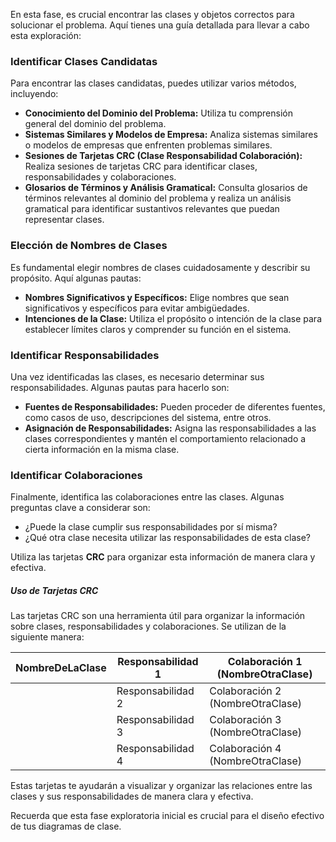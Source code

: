

En esta fase, es crucial encontrar las clases y objetos correctos para solucionar el problema. Aquí tienes una guía detallada para llevar a cabo esta exploración:

### Identificar Clases Candidatas

Para encontrar las clases candidatas, puedes utilizar varios métodos, incluyendo:

- **Conocimiento del Dominio del Problema:** Utiliza tu comprensión general del dominio del problema.
- **Sistemas Similares y Modelos de Empresa:** Analiza sistemas similares o modelos de empresas que enfrenten problemas similares.
- **Sesiones de Tarjetas CRC (Clase Responsabilidad Colaboración):** Realiza sesiones de tarjetas CRC para identificar clases, responsabilidades y colaboraciones.
- **Glosarios de Términos y Análisis Gramatical:** Consulta glosarios de términos relevantes al dominio del problema y realiza un análisis gramatical para identificar sustantivos relevantes que puedan representar clases.

### Elección de Nombres de Clases

Es fundamental elegir nombres de clases cuidadosamente y describir su propósito. Aquí algunas pautas:

- **Nombres Significativos y Específicos:** Elige nombres que sean significativos y específicos para evitar ambigüedades.
- **Intenciones de la Clase:** Utiliza el propósito o intención de la clase para establecer límites claros y comprender su función en el sistema.

### Identificar Responsabilidades

Una vez identificadas las clases, es necesario determinar sus responsabilidades. Algunas pautas para hacerlo son:

- **Fuentes de Responsabilidades:** Pueden proceder de diferentes fuentes, como casos de uso, descripciones del sistema, entre otros.
- **Asignación de Responsabilidades:** Asigna las responsabilidades a las clases correspondientes y mantén el comportamiento relacionado a cierta información en la misma clase.

### Identificar Colaboraciones

Finalmente, identifica las colaboraciones entre las clases. Algunas preguntas clave a considerar son:

- ¿Puede la clase cumplir sus responsabilidades por sí misma?
- ¿Qué otra clase necesita utilizar las responsabilidades de esta clase?

Utiliza las tarjetas **CRC** para organizar esta información de manera clara y efectiva.

##### Uso de Tarjetas CRC

Las tarjetas CRC son una herramienta útil para organizar la información sobre clases, responsabilidades y colaboraciones. Se utilizan de la siguiente manera:

| NombreDeLaClase | Responsabilidad 1 | Colaboración 1 (NombreOtraClase) |
| --------------- | ----------------- | -------------------------------- |
|                 | Responsabilidad 2 | Colaboración 2 (NombreOtraClase) |
|                 | Responsabilidad 3 | Colaboración 3 (NombreOtraClase) |
|                 | Responsabilidad 4 | Colaboración 4 (NombreOtraClase) |

Estas tarjetas te ayudarán a visualizar y organizar las relaciones entre las clases y sus responsabilidades de manera clara y efectiva.

Recuerda que esta fase exploratoria inicial es crucial para el diseño efectivo de tus diagramas de clase.

